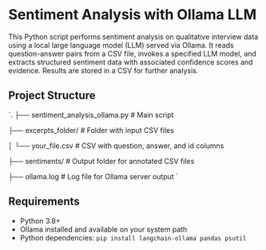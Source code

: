 # Sentiment Analysis with Ollama LLM
This Python script performs sentiment analysis on qualitative interview data using a local large language model (LLM) served via Ollama. It reads question-answer pairs from a CSV file, invokes a specified LLM model, and extracts structured sentiment data with associated confidence scores and evidence. Results are stored in a CSV for further analysis.

## Project Structure
`.
├── sentiment_analysis_ollama.py     # Main script

├── excerpts_folder/                 # Folder with input CSV files

│   └── your_file.csv                # CSV with question, answer, and id columns

├── sentiments/                      # Output folder for annotated CSV files

├── ollama.log                       # Log file for Ollama server output
`

## Requirements
- Python 3.8+
- Ollama installed and available on your system path
- Python dependencies:
`pip install langchain-ollama pandas psutil`
